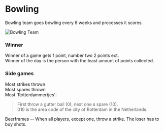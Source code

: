 Bowling
====

Bowling team goes bowling every 6 weeks and processes it scores.

![Bowling Team](http://s1.1zoom.me/big3/548/Men_Bowling_competition_439486.jpg)


### Winner

Winner of a game gets 1 point, number two 2 points ect.  
Winner of the day is the person with the least amount of points collected.  

### Side games

Most strikes thrown  
Most spares thrown  
Most 'Rotterdammertjes':  
>  First throw a gutter ball (0), next one a spare (10).  
>  010 is the area code of the city of Rotterdam in the Netherlands.  

Beerframes -- When all players, except one, throw a strike. The loser has to buy shots.
